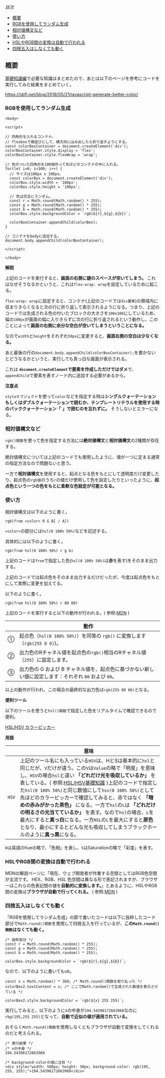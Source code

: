 *目次*
* [概要](#概要)
* [RGBを使用してランダム生成](#RGBを使用してランダム生成)
* [相対値構文など](#相対値構文など)
* [使い方](#使い方)
* [HSLやRGB間の変換は自動で行われる](#HSLやRGB間の変換は自動で行われる)
* [四捨五入はしなくても動く](#四捨五入はしなくても動く)

## 概要

[基礎知識編](https://github.com/ren-github-account/Today-I-Learned/blob/main/JavaScript/%E3%80%90%E5%9F%BA%E7%A4%8E%E7%9F%A5%E8%AD%98%E7%B7%A8%E3%80%91%E7%94%BB%E9%9D%A2%E3%81%AB%E3%82%AB%E3%83%A9%E3%83%95%E3%83%AB%E3%81%AA%E8%89%B2%E3%82%92%E3%83%A9%E3%83%B3%E3%83%80%E3%83%A0%E7%94%9F%E6%88%90.md)で必要な知識はまとめたので、あとは以下のページを参考にコードを実行してみた結果をまとめていく。

https://sbfl.net/blog/2018/05/21/javascript-generate-better-color/

### RGBを使用してランダム生成



```
<body>

<script>

// 四角形を入れるコンテナ。
// flexboxで横並びにして、横方向にはみ出したら折り返すようにする。
const colorBoxContainer = document.createElement('div');
colorBoxContainer.style.display = 'flex';
colorBoxContainer.style.flexWrap = 'wrap';

// 色のついた四角形を100個作って先ほどのコンテナの中に入れる。
for(let i=0; i<100; i++) {
  // サイズは100px x 100px。
  const colorBox = document.createElement('div');
  colorBox.style.width = '100px';
  colorBox.style.height = '100px';

  // 色は完全にランダム。
  const r = Math.round(Math.random() * 255);
  const g = Math.round(Math.random() * 255);
  const b = Math.round(Math.random() * 255);
  colorBox.style.backgroundColor = `rgb(${r},${g},${b})`;

  colorBoxContainer.appendChild(colorBox);
}

// コンテナをbodyに追加する。
document.body.appendChild(colorBoxContainer);

</script>

</body>
```

**解説**

上記のコードを実行すると、**画面の右側に謎のスペースが空いてしまう。** これはなぜそうなるかというと、これは`flex-wrap: wrap`を設定しているために起こる。

`flex-wrap: wrap`に設定すると、コンテナ(上記のコードでは`div要素`)の領域内に収まりきらくなると次の行に折り返して表示されるようになる。つまり、上記のコードでは生成される色の付いたブロックの大きさを`100x100`にしているため、幅の`100px`が画面の幅に入りきらずに次の行に折り返されるという動作し、このことによって**画面の右側に余分な空白が空いてしまうということになる。**

なので`width`と`height`をそれぞれ`50px`に変更すると、**画面右側の空白は少なくなる。**

あと最後の行の`document.body.appendChild(colorBoxContainer);`を書かないとどうなるかというと、実行しても真っ白な画面が表示される。

これは **`document.createElement`で要素を作成しただけではダメ**で、`appendChild`で要素を表すノード内に追加する必要があるから。

**注意点**

`styleオブジェクト`を使って`color`などを指定する時は**シングルクォーテーションもしくはダブルクォーテーションで囲むか、テンプレートリテラルを使用する時のバッククォーテーション「\`」で囲むのを忘れずに。** そうしないとエラーになる。

### 相対値構文など

`rgb()関数`を使って色を指定する方法には**絶対値構文**と**相対値構文**の2種類が存在する。

絶対値構文については上記のコードでも使用したように、値が一つに定まる通常の指定方法なので問題ないと思う。

一方で**相対値構文**を使用すると、起点となる色をもとにして透明度だけ変更したり、起点色の`rgb値`のうち`r`の値だけ使用して色を設定したりといったように、**起点色という一つの色をもとに柔軟な色設定が可能となる。**

### 使い方

相対値構文は以下のように書く。

```
rgb(from <color> R G B[ / A])
```

`<color>`の部分には`hsl(0 100% 50%)`などを記述する。

具体的には以下のように書く。

```
rgb(from hsl(0 100% 50%) r g b)
```

上記のコードは`from`で指定した色(`hsl(0 100% 50%)`は**赤**を表す)をそのまま出力する。

上記のコードでは起点色をそのまま出力するだけだったが、今度は起点色をもとにして実際に変更を加えてる。

以下のように書く。

```
rgb(from hsl(0 100% 50%) r 80 80)
```

上記のコードを実行すると以下の動作が行われる。( 参照:[MDN](https://developer.mozilla.org/ja/docs/Web/CSS/color_value/rgb) )

||動作|
|-|-|
|①|起点色（`hsl(0 100% 50%)`）を同等の `rgb()` に変換します（`rgb(255 0 0)`)。|
|②|出力色のRチャネル値を起点色の`rgb()`相当のRチャネル値（`255`）に設定します。|
|③|出力色の G および B チャネル値を、起点色に基づかない新しい値に設定します：それぞれ `80` および `80`。|

以上の動作が行われ、この場合の最終的な出力色は`rgb(255 80 80)`となる。

**便利ツール**

以下のツールを使うと`hsl()関数`で指定した色をリアルタイムで確認できるので便利。

[HSL/HSV カラーピッカー](https://www.oh-benri-tools.com/tools/color/hsl-hsv-color-picker)

**用語**

||意味|
|-|-|
|`HSV`|上記のツール名にも入っている`HSV`は、HとSは基本的に`hsl`と同じだが、`V`だけが違う。この`V`は`Value`の略で「明度」を意味し、`HSV`の場合`hsl`と違い **「どれだけ光を吸収しているか」** を表している。( 参照:[HSL/HSV基礎知識](https://colorpalettes.jp/website-colors/hslhsv/) )上記のコードで指定した`hsl(0 100% 50%)`と同じ数値にして`hsv(0 100% 50%)`として先ほどのカラーピッカーで確認してみると、赤ではなく **「暗めの赤みがかった茶色」** になる。一方で`hsl`の`L`は **「どれだけの明るさの光当てているか」** を表す。なので`hsl`の場合、`L`を最大にすると**真っ白**になる。一方`HSL`の`L`を最大にすると**原色**となり、最小にするとどんな光も吸収してしまうブラックホールのように**真っ黒**になる。|

`H`は英語のhueの略で、「色相」を表し、`S`はSaturationの略で「彩度」を表す。

### HSLやRGB間の変換は自動で行われる

MDNの解説ページに「現在、ウェブ開発者が作業する空間としてはRGB色空間が主流です。 HEX、RGB、HSL 色空間は異なる形で表記されますが、ブラウザーはこれらの色表記間の値を**自動的に変換します。**」とあるように、HSLやRGB間の変換は**ブラウザが自動で行ってくれる。** ( 参照:[MDN](https://developer.mozilla.org/ja/docs/Web/Accessibility/Understanding_Colors_and_Luminance) )

### 四捨五入はしなくても動く

「RGBを使用してランダム生成」の節で書いたコードは以下に抜粋したコード部分で`Math.round()関数`を使用して四捨五入を行っているが、**この`Math.round()関数`はなくても動く。**

```
/* 抜粋部分 */
const r = Math.round(Math.random() * 255);
const g = Math.round(Math.random() * 255);
const b = Math.round(Math.random() * 255);

colorBox.style.backgroundColor = `rgb(${r},${g},${b})`;
```

なので、以下のように書いてもok。

```
const x = Math.random() * 360; /* Math.round()関数を取り払った */
colorBox2.textContent = x; /* ここでMath.random()で生成された数値を表示させている */

colorBox2.style.backgroundColor = `rgb(${x} 255 255)`;
```

実行してみると、以下のようにxの中身が`194.54396172663968`なのに`rbg(195,255 255)`となって、**自動で近似の値が適用されている。**

おそらく`Math.round()関数`を使用しなくともブラウザが自動で変換をしてくれるのだと考えられる。

```
/* 実行結果 */
/* xの中身 */
194.54396172663968

/* background-colorの値に注目 */
<div style="width: 500px; height: 50px; background-color: rgb(195, 255, 255);">194.54396172663968</div>
```


